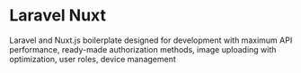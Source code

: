 # Laravel Nuxt

Laravel and Nuxt.js boilerplate designed for development with maximum API performance, ready-made authorization methods, image uploading with optimization, user roles, device management